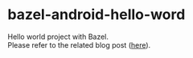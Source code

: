 # bazel-android-hello-word
Hello world project with Bazel.<br />
Please refer to the related blog post (<a href="https://younginshin115.github.io/tutorial/2-tutorial-bazel-helloworld-example/">here</a>).